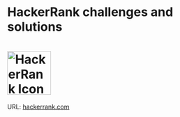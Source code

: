 # HackerRank challenges and solutions

# <img src='https://hrcdn.net/fcore/assets/favicon-ddc852f75a.png' height='100' alt='HackerRank Icon' />

URL: [hackerrank.com](https://www.hackerrank.com/)
